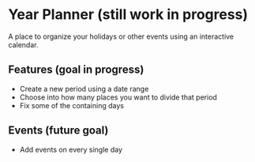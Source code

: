 # Year Planner (still work in progress)

A place to organize your holidays or other events using an interactive calendar.

## Features (goal in progress)
- Create a new period using a date range
- Choose into how many places you want to divide that period
- Fix some of the containing days 

## Events (future goal)
- Add events on every single day